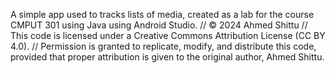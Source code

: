 A simple app used to tracks lists of media, created as a lab for the course CMPUT 301 using Java using Android Studio.
// © 2024 Ahmed Shittu
// This code is licensed under a Creative Commons Attribution License (CC BY 4.0).
// Permission is granted to replicate, modify, and distribute this code, provided that proper attribution is given to the original author, Ahmed Shittu.
